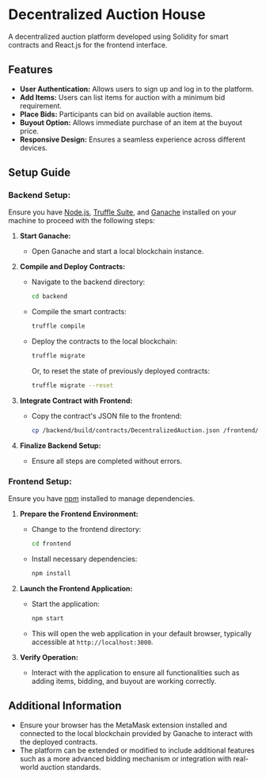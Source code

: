 
# Decentralized Auction House
A decentralized auction platform developed using Solidity for smart contracts and React.js for the frontend interface.

## Features

- **User Authentication:** Allows users to sign up and log in to the platform.
- **Add Items:** Users can list items for auction with a minimum bid requirement.
- **Place Bids:** Participants can bid on available auction items.
- **Buyout Option:** Allows immediate purchase of an item at the buyout price.
- **Responsive Design:** Ensures a seamless experience across different devices.

## Setup Guide

### Backend Setup:
Ensure you have [Node.js](https://nodejs.org/), [Truffle Suite](https://www.trufflesuite.com/), and [Ganache](https://www.trufflesuite.com/ganache) installed on your machine to proceed with the following steps:

1. **Start Ganache:**
   - Open Ganache and start a local blockchain instance.

2. **Compile and Deploy Contracts:**
   - Navigate to the backend directory:
     ```bash
     cd backend
     ```
   - Compile the smart contracts:
     ```bash
     truffle compile
     ```
   - Deploy the contracts to the local blockchain:
     ```bash
     truffle migrate
     ```
     Or, to reset the state of previously deployed contracts:
     ```bash
     truffle migrate --reset
     ```

3. **Integrate Contract with Frontend:**
   - Copy the contract's JSON file to the frontend:
     ```bash
     cp /backend/build/contracts/DecentralizedAuction.json /frontend/src/
     ```

4. **Finalize Backend Setup:**
   - Ensure all steps are completed without errors.

### Frontend Setup:
Ensure you have [npm](https://www.npmjs.com/) installed to manage dependencies.

1. **Prepare the Frontend Environment:**
   - Change to the frontend directory:
     ```bash
     cd frontend
     ```
   - Install necessary dependencies:
     ```bash
     npm install
     ```

2. **Launch the Frontend Application:**
   - Start the application:
     ```bash
     npm start
     ```
   - This will open the web application in your default browser, typically accessible at `http://localhost:3000`.

3. **Verify Operation:**
   - Interact with the application to ensure all functionalities such as adding items, bidding, and buyout are working correctly.

## Additional Information
- Ensure your browser has the MetaMask extension installed and connected to the local blockchain provided by Ganache to interact with the deployed contracts.
- The platform can be extended or modified to include additional features such as a more advanced bidding mechanism or integration with real-world auction standards.